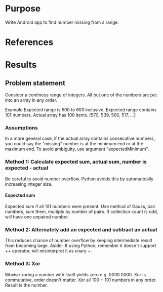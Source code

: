 # Purpose
Write Android app to find number missing from a range.

# References

# Results

## Problem statement
Consider a continous range of integers.
All but one of the numbers are put into an array in any order.

Example
Expected range is 500 to 600 inclusive.
Expected range contains 101 numbers.
Actual array has 100 items.
[570, 539, 500, 517, ...]

### Assumptions
In a more general case, if the actual array contains consecutive numbers,
you could say the "missing" number is at the minimum end or at the maximum end.
To avoid ambiguity, use argument "expectedMinimum".

### Method 1: Calculate expected sum, actual sum, number is expected - actual
Be careful to avoid number overflow.
Python avoids this by automatically increasing integer size.

#### Expected sum
Expected sum if all 101 numbers were present.
Use method of Gauss, pair numbers, sum them, multiply by number of pairs.
If collection count is odd, will have one unpaired number.

### Method 2: Alternately add an expected and subtract an actual
This reduces chance of number overflow by keeping intermediate result from becoming large.
Aside- If using Python, remember it doesn't support ++ operator, will misinterpret it as unary +.

### Method 3: Xor
Bitwise xoring a number with itself yields zero e.g. 0000 0000.
Xor is commutative, order doesn't matter.
Xor all 100 + 101 numbers in any order.
Result is the number.
